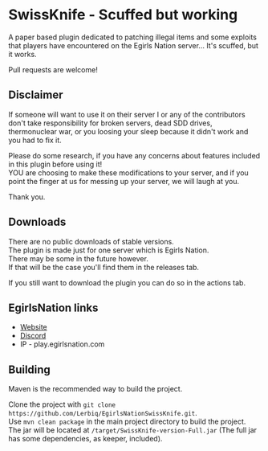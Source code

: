# SwissKnife - Scuffed but working

A paper based plugin dedicated to patching illegal items and some exploits that players have encountered on the Egirls Nation server... It's scuffed, but it works.  
  
Pull requests are welcome!  

## Disclaimer
  
If someone will want to use it on their server I or any of the contributors don't take responsibility for broken servers, dead SDD drives, thermonuclear war, or you loosing your sleep because it didn't work and you had to fix it.  

Please do some research, if you have any concerns about features included in this plugin before using it!  
YOU are choosing to make these modifications to your server, and if you point the finger at us for messing up your server, we will laugh at you.  

Thank you.  

## Downloads

There are no public downloads of stable versions.  
The plugin is made just for one server which is Egirls Nation.  
There may be some in the future however.  
If that will be the case you'll find them in the releases tab.  

If you still want to download the plugin you can do so in the actions tab.  

## EgirlsNation links
- [Website](https://egirlsnation.com/)
- [Discord](https://egirlsnation.com/discord)
- IP - play.egirlsnation.com

## Building

Maven is the recommended way to build the project.

Clone the project with `git clone https://github.com/Lerbiq/EgirlsNationSwissKnife.git`.  
Use `mvn clean package` in the main project directory to build the project.  
The jar will be located at `/target/SwissKnife-version-Full.jar` (The full jar has some dependencies, as keeper, included).
